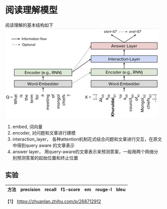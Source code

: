 # 阅读理解模型

阅读理解的基本结构如下
![avatar](mrc_v1.jpg)

1) embed, 词向量
2) encoder, 对问题和文章进行建模
3) interaction_layer， 各种attention机制花式结合问题和文章进行交互，在原文中得到query  aware 的文章表示  
4) answer layer， 用query-aware的文章表示来预测答案，一般用两个网络分别预测答案的起始位置和终止位置

## 实验

| 方法 | precision | recall | f1-score | em | rouge-l | bleu |
| --- | --- | --- | --- | --- | --- | --- |



【1】 https://zhuanlan.zhihu.com/p/268712912
